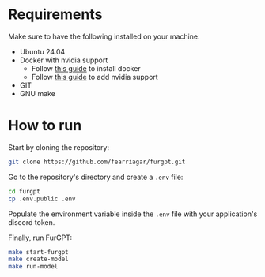 # Requirements
Make sure to have the following installed on your machine:
* Ubuntu 24.04
* Docker with nvidia support
    * Follow [this guide](https://docs.docker.com/engine/install/ubuntu/) to install docker
    * Follow [this guide](https://docs.nvidia.com/ai-enterprise/deployment/vmware/latest/docker.html) to add nvidia support
* GIT
* GNU make
# How to run
Start by cloning the repository:
```bash
git clone https://github.com/fearriagar/furgpt.git
```
Go to the repository's directory and create a `.env` file:
```bash
cd furgpt
cp .env.public .env
```
Populate the environment variable inside the `.env` file with your application's discord token.

Finally, run FurGPT:
```bash
make start-furgpt
make create-model
make run-model
```